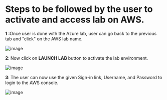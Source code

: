 # Steps to be followed by the user to activate and access lab on AWS.


**1**	:Once user is done with the Azure lab, user can go back to the previous tab and "click" on the AWS lab name.

![image](https://user-images.githubusercontent.com/85232046/159879595-05ca8114-35fa-4907-8165-763c9121da3c.png)

**2**: Now click on **LAUNCH LAB** button to activate the lab environment.

![image](https://user-images.githubusercontent.com/85232046/159878673-e6c73993-a38f-44c0-84d3-53feb402848e.png)

**3**:	The user can now use the given Sign-in link, Username, and Password to login to the AWS console.

![image](https://user-images.githubusercontent.com/85232046/159879741-375dc57b-af7c-4ea3-9cdc-0f58c3464a9d.png)
